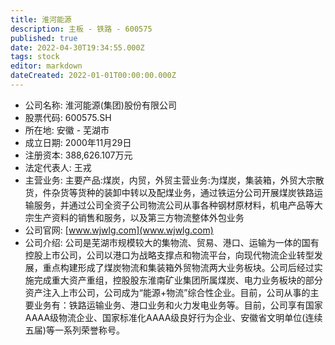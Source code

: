 ```yaml
---
title: 淮河能源
description: 主板 - 铁路 - 600575
published: true
date: 2022-04-30T19:34:55.000Z
tags: stock
editor: markdown
dateCreated: 2022-01-01T00:00:00.000Z
---
```


- 公司名称: 淮河能源(集团)股份有限公司
- 股票代码: 600575.SH
- 所在地: 安徽 - 芜湖市
- 成立日期: 2000年11月29日
- 注册资本: 388,626.107万元
- 法定代表人: 王戎
- 主营业务: 主要产品:煤炭，内贸，外贸主营业务:为煤炭，集装箱，外贸大宗散货，件杂货等货种的装卸中转以及配煤业务，通过铁运分公司开展煤炭铁路运输服务，并通过公司全资子公司物流公司从事各种钢材原材料，机电产品等大宗生产资料的销售和服务，以及第三方物流整体外包业务
- 公司官网: [www.wjwlg.com](www.wjwlg.com)
- 公司介绍: 公司是芜湖市规模较大的集物流、贸易、港口、运输为一体的国有控股上市公司，公司以港口为战略支撑点和物流平台，向现代物流企业转型发展，重点构建形成了煤炭物流和集装箱外贸物流两大业务板块。公司后经过实施完成重大资产重组，控股股东淮南矿业集团所属煤炭、电力业务板块的部分资产注入上市公司，公司成为“能源+物流”综合性企业。目前，公司从事的主要业务有：铁路运输业务、港口业务和火力发电业务等。目前，公司享有国家AAAA级物流企业、国家标准化AAAA级良好行为企业、安徽省文明单位(连续五届)等一系列荣誉称号。


